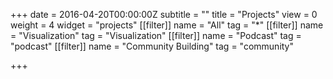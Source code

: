 +++
date = 2016-04-20T00:00:00Z
subtitle = ""
title = "Projects"
view = 0
weight = 4
widget = "projects"
[[filter]]
name = "All"
tag = "*"
[[filter]]
name = "Visualization"
tag = "Visualization"
[[filter]]
name = "Podcast"
tag = "podcast"
[[filter]]
name = "Community Building"
tag = "community"

+++
